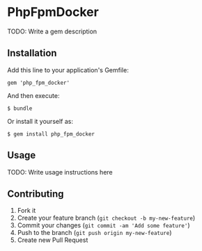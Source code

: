 # PhpFpmDocker

TODO: Write a gem description

## Installation

Add this line to your application's Gemfile:

    gem 'php_fpm_docker'

And then execute:

    $ bundle

Or install it yourself as:

    $ gem install php_fpm_docker

## Usage

TODO: Write usage instructions here

## Contributing

1. Fork it
2. Create your feature branch (`git checkout -b my-new-feature`)
3. Commit your changes (`git commit -am 'Add some feature'`)
4. Push to the branch (`git push origin my-new-feature`)
5. Create new Pull Request
